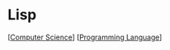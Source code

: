 # Lisp

[[Computer Science]] [[Programming Language]]

[//begin]: # "Autogenerated link references for markdown compatibility"
[Computer Science]: computer-science "Computer Science"
[Programming Language]: programming-language "Programming Language"
[//end]: # "Autogenerated link references"